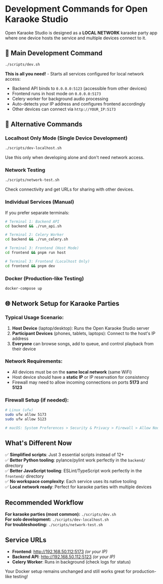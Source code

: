 # Development Commands for Open Karaoke Studio

Open Karaoke Studio is designed as a **LOCAL NETWORK** karaoke party app where one device hosts the service and multiple devices connect to it.

## 🎉 Main Development Command

```bash
./scripts/dev.sh
```

**This is all you need!** - Starts all services configured for local network access:
- Backend API binds to `0.0.0.0:5123` (accessible from other devices)
- Frontend runs in host mode on `0.0.0.0:5173` 
- Celery worker for background audio processing
- Auto-detects your IP address and configures frontend accordingly
- Other devices can connect via `http://YOUR_IP:5173`

## 🔧 Alternative Commands

### Localhost Only Mode (Single Device Development)
```bash
./scripts/dev-localhost.sh
```
Use this only when developing alone and don't need network access.

### Network Testing
```bash
./scripts/network-test.sh
```
Check connectivity and get URLs for sharing with other devices.

### Individual Services (Manual)
If you prefer separate terminals:
```bash
# Terminal 1: Backend API
cd backend && ./run_api.sh

# Terminal 2: Celery Worker  
cd backend && ./run_celery.sh

# Terminal 3: Frontend (Host Mode)
cd frontend && pnpm run host

# Terminal 3: Frontend (Localhost Only)
cd frontend && pnpm dev
```

### Docker (Production-like Testing)
```bash
docker-compose up
```

## 🌐 Network Setup for Karaoke Parties

### Typical Usage Scenario:
1. **Host Device** (laptop/desktop): Runs the Open Karaoke Studio server
2. **Participant Devices** (phones, tablets, laptops): Connect to the host's IP address
3. **Everyone** can browse songs, add to queue, and control playback from their device

### Network Requirements:
- All devices must be on the **same local network** (same WiFi)
- Host device should have a **static IP** or IP reservation for consistency
- Firewall may need to allow incoming connections on ports **5173** and **5123**

### Firewall Setup (if needed):
```bash
# Linux (ufw)
sudo ufw allow 5173
sudo ufw allow 5123

# macOS: System Preferences > Security & Privacy > Firewall > Allow Node & Python
```

## What's Different Now

✅ **Simplified scripts**: Just 3 essential scripts instead of 12+  
✅ **Better Python tooling**: pylance/pylint work perfectly in the `backend/` directory  
✅ **Better JavaScript tooling**: ESLint/TypeScript work perfectly in the `frontend/` directory  
✅ **No workspace complexity**: Each service uses its native tooling  
✅ **Local network ready**: Perfect for karaoke parties with multiple devices

## Recommended Workflow

**For karaoke parties (most common):** `./scripts/dev.sh`  
**For solo development:** `./scripts/dev-localhost.sh`  
**For troubleshooting:** `./scripts/network-test.sh`

## Service URLs

- **Frontend**: http://192.168.50.112:5173 *(or your IP)*
- **Backend API**: http://192.168.50.112:5123 *(or your IP)*
- **Celery Worker**: Runs in background (check logs for status)

Your Docker setup remains unchanged and still works great for production-like testing!

